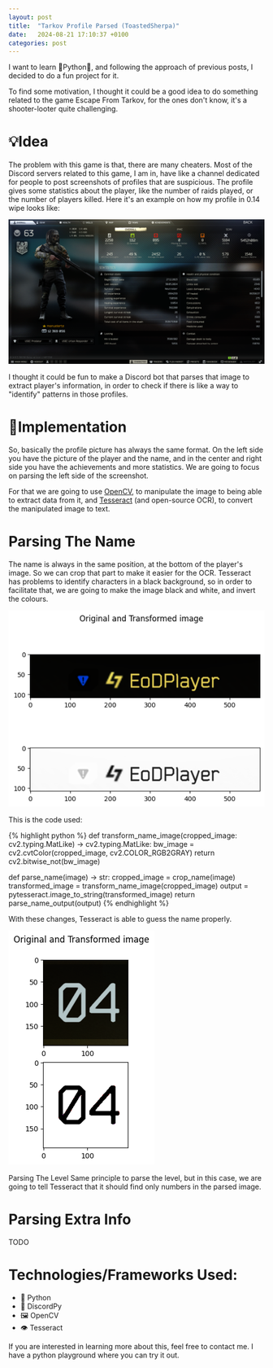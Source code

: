 ```yaml
---
layout: post
title:  "Tarkov Profile Parsed (ToastedSherpa)"
date:   2024-08-21 17:10:37 +0100
categories: post
---
```


I want to learn 🐍Python🐍, and following the approach of previous posts, I decided to do a fun project for it.

To find some motivation, I thought it could be a good idea to do something related to the game Escape From Tarkov, for the ones don't know, it's a shooter-looter quite challenging.

# 💡Idea

The problem with this game is that, there are many cheaters. Most of the Discord servers related to this game, I am in, have like a channel dedicated for people to post screenshots of profiles that are suspicious.
The profile gives some statistics about the player, like the number of raids played, or the number of players killed. Here it's an example on how my profile in 0.14 wipe looks like:

![manuelarte profile](/assets/images/toastedsherpa/profile.png)


I thought it could be fun to make a Discord bot that parses that image to extract player's information, in order to check if there is like a way to "identify" patterns in those profiles.

# 👷Implementation

So, basically the profile picture has always the same format. On the left side you have the picture of the player and the name, and in the center and right side you have the achievements and more statistics.
We are going to focus on parsing the left side of the screenshot.

For that we are going to use [OpenCV](https://opencv.org/), to manipulate the image to being able to extract data from it, and [Tesseract](https://github.com/tesseract-ocr/tesseract) (and open-source OCR), to convert the manipulated image to text.




# Parsing The Name
The name is always in the same position, at the bottom of the player's image. So we can crop that part to make it easier for the OCR.
Tesseract has problems to identify characters in a black background, so in order to facilitate that, we are going to make the image black and white, and invert the colours.

![profile names](/assets/images/toastedsherpa/parse_name.png)

This is the code used:

{% highlight python %}
def transform_name_image(cropped_image: cv2.typing.MatLike) -> cv2.typing.MatLike:
    bw_image = cv2.cvtColor(cropped_image, cv2.COLOR_RGB2GRAY)
    return cv2.bitwise_not(bw_image)

def parse_name(image) -> str:
    cropped_image = crop_name(image)
    transformed_image = transform_name_image(cropped_image)
    output = pytesseract.image_to_string(transformed_image)
    return parse_name_output(output)
{% endhighlight %}

With these changes, Tesseract is able to guess the name properly.

![profile levels](/assets/images/toastedsherpa/parse_level.png)

Parsing The Level
Same principle to parse the level, but in this case, we are going to tell Tesseract that it should find only numbers in the parsed image.


# Parsing Extra Info
TODO

# Technologies/Frameworks Used:

+ 🐍 Python
+ 🤖 DiscordPy
+ 🖼️ OpenCV
+ 👁️ Tesseract

If you are interested in learning more about this, feel free to contact me. I have a python playground where you can try it out.